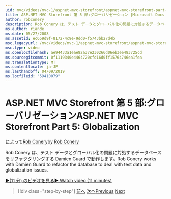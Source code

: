 ```yaml
---
uid: mvc/videos/mvc-1/aspnet-mvc-storefront/aspnet-mvc-storefront-part-5-globalization
title: ASP.NET MVC Storefront 第 5 部:グローバリゼーション |Microsoft Docs
author: robconery
description: Rob Conery は、テスト データとグローバル化の問題に対処するデータベースをリファクタリングする Damien Guard で動作します。
ms.author: riande
ms.date: 05/27/2008
ms.assetid: ec659d9f-8172-4c9e-9dd0-f5743bb27d4b
msc.legacyurl: /mvc/videos/mvc-1/aspnet-mvc-storefront/aspnet-mvc-storefront-part-5-globalization
msc.type: video
ms.openlocfilehash: ae94433a1eae82a37e230266d06eb3ee483725cd
ms.sourcegitcommit: 0f1119340e4464720cfd16d0ff15764746ea1fea
ms.translationtype: MT
ms.contentlocale: ja-JP
ms.lasthandoff: 04/09/2019
ms.locfileid: "59410079"
---
```

# <a name="aspnet-mvc-storefront-part-5-globalization"></a><span data-ttu-id="a81f6-103">ASP.NET MVC Storefront 第 5 部:グローバリゼーション</span><span class="sxs-lookup"><span data-stu-id="a81f6-103">ASP.NET MVC Storefront Part 5: Globalization</span></span>

<span data-ttu-id="a81f6-104">によって[Rob Conery](https://github.com/robconery)</span><span class="sxs-lookup"><span data-stu-id="a81f6-104">by [Rob Conery](https://github.com/robconery)</span></span>

<span data-ttu-id="a81f6-105">Rob Conery は、テスト データとグローバル化の問題に対処するデータベースをリファクタリングする Damien Guard で動作します。</span><span class="sxs-lookup"><span data-stu-id="a81f6-105">Rob Conery works with Damien Guard to refactor the database to deal with test data and globalization issues.</span></span>

[<span data-ttu-id="a81f6-106">&#9654;(11 分) のビデオを見る</span><span class="sxs-lookup"><span data-stu-id="a81f6-106">&#9654; Watch video (11 minutes)</span></span>](https://channel9.msdn.com/Blogs/ASP-NET-Site-Videos/aspnet-mvc-storefront-part-5-globalization)

> [!div class="step-by-step"]
> <span data-ttu-id="a81f6-107">[前へ](aspnet-mvc-storefront-part-4-linq-to-sql-spike.md)
> [次へ](aspnet-mvc-storefront-part-6-finishing-the-repository-and-initial-ui-work.md)</span><span class="sxs-lookup"><span data-stu-id="a81f6-107">[Previous](aspnet-mvc-storefront-part-4-linq-to-sql-spike.md)
[Next](aspnet-mvc-storefront-part-6-finishing-the-repository-and-initial-ui-work.md)</span></span>
